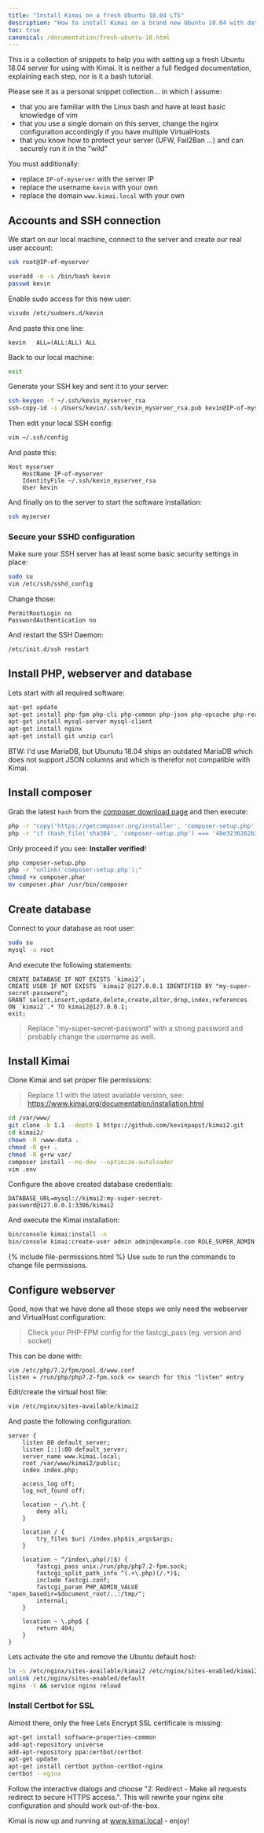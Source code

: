 ```yaml
---
title: "Install Kimai on a fresh Ubuntu 18.04 LTS"
description: "How to install Kimai on a brand new Ubuntu 18.04 with database, webserver and SSL certificate"
toc: true
canonical: /documentation/fresh-ubuntu-18.html
---
```


This is a collection of snippets to help you with setting up a fresh Ubuntu 18.04 server for using with Kimai.
It is neither a full fledged documentation, explaining each step, nor is it a bash tutorial. 

Please see it as a personal snippet collection... in which I assume:
- that you are familiar with the Linux bash and have at least basic knowledge of vim
- that you use a single domain on this server, change the nginx configuration accordingly if you have multiple VirtualHosts
- that you know how to protect your server (UFW, Fail2Ban ...) and can securely run it in the "wild"

You must additionally:
- replace `IP-of-myserver` with the server IP
- replace the username `kevin` with your own
- replace the domain `www.kimai.local` with your own

## Accounts and SSH connection

We start on our local machine, connect to the server and create our real user account:
```bash
ssh root@IP-of-myserver

useradd -m -s /bin/bash kevin
passwd kevin
```

Enable sudo access for this new user:
```bash
visudo /etc/sudoers.d/kevin
```

And paste this one line:
```
kevin   ALL=(ALL:ALL) ALL
```

Back to our local machine:
```bash
exit
```

Generate your SSH key and sent it to your server:
```bash
ssh-keygen -f ~/.ssh/kevin_myserver_rsa
ssh-copy-id -i /Users/kevin/.ssh/kevin_myserver_rsa.pub kevin@IP-of-myserver
```

Then edit your local SSH config:
```bash
vim ~/.ssh/config
```


And paste this:
```
Host myserver
    HostName IP-of-myserver
    IdentityFile ~/.ssh/kevin_myserver_rsa
    User kevin
```

And finally on to the server to start the software installation:

```bash
ssh myserver
```

### Secure your SSHD configuration

Make sure your SSH server has at least some basic security settings in place:
```bash
sudo su
vim /etc/ssh/sshd_config
```

Change those:
```
PermitRootLogin no
PasswordAuthentication no
```

And restart the SSH Daemon:
```bash
/etc/init.d/ssh restart
```

## Install PHP, webserver and database

Lets start with all required software:
```bash
apt-get update
apt-get install php-fpm php-cli php-common php-json php-opcache php-readline php-xml php-zip php-intl php-gd php-mbstring php-mysql php-curl
apt-get install mysql-server mysql-client
apt-get install nginx
apt-get install git unzip curl
```

BTW: I'd use MariaDB, but Ubunutu 18.04 ships an outdated MariaDB which does not support JSON columns and which is therefor not compatible with Kimai. 

## Install composer

Grab the latest `hash` from the [composer download page](https://getcomposer.org/download/) and then execute:
```bash
php -r "copy('https://getcomposer.org/installer', 'composer-setup.php');"
php -r "if (hash_file('sha384', 'composer-setup.php') === '48e3236262b34d30969dca3c37281b3b4bbe3221bda826ac6a9a62d6444cdb0dcd0615698a5cbe587c3f0fe57a54d8f5') { echo 'Installer verified'; } else { echo 'Installer corrupt'; unlink('composer-setup.php'); } echo PHP_EOL;"
```

Only proceed if you see: **Installer verified**!

```bash
php composer-setup.php
php -r "unlink('composer-setup.php');"
chmod +x composer.phar
mv composer.phar /usr/bin/composer
```

## Create database

Connect to your database as root user: 

```bash
sudo su
mysql -u root
```

And execute the following statements:
```mysql
CREATE DATABASE IF NOT EXISTS `kimai2`;
CREATE USER IF NOT EXISTS `kimai2`@127.0.0.1 IDENTIFIED BY "my-super-secret-password";
GRANT select,insert,update,delete,create,alter,drop,index,references ON `kimai2`.* TO kimai2@127.0.0.1;
exit;
```
> Replace "my-super-secret-password" with a strong password and probably change the username as well.

## Install Kimai

Clone Kimai and set proper file permissions:

> Replace 1.1 with the latest available version, see: <https://www.kimai.org/documentation/installation.html>

```bash
cd /var/www/
git clone -b 1.1 --depth 1 https://github.com/kevinpapst/kimai2.git
cd kimai2/
chown -R :www-data .
chmod -R g+r .
chmod -R g+rw var/
composer install --no-dev --optimize-autoloader
vim .env
```

Configure the above created database credentials:
```
DATABASE_URL=mysql://kimai2:my-super-secret-password@127.0.0.1:3306/kimai2
```

And execute the Kimai installation:
```bash
bin/console kimai:install -n
bin/console kimai:create-user admin admin@example.com ROLE_SUPER_ADMIN
```

{% include file-permissions.html %} 
Use `sudo` to run the commands to change file permissions.


## Configure webserver

Good, now that we have done all these steps we only need the webserver and VirtualHost configuration: 

> Check your PHP-FPM config for the fastcgi_pass (eg. version and socket)

This can be done with:
```
vim /etc/php/7.2/fpm/pool.d/www.conf
listen = /run/php/php7.2-fpm.sock <= search for this "listen" entry
```

Edit/create the virtual host file:
```bash
vim /etc/nginx/sites-available/kimai2
```

And paste the following configuration:
```
server {
    listen 80 default_server;
    listen [::]:80 default_server;
    server_name www.kimai.local;
    root /var/www/kimai2/public;
    index index.php;

    access_log off;
    log_not_found off;

    location ~ /\.ht {
        deny all;
    }

    location / {
        try_files $uri /index.php$is_args$args;
    }

    location ~ ^/index\.php(/|$) {
        fastcgi_pass unix:/run/php/php7.2-fpm.sock;
        fastcgi_split_path_info ^(.+\.php)(/.*)$;
        include fastcgi.conf;
        fastcgi_param PHP_ADMIN_VALUE "open_basedir=$document_root/..:/tmp/";
        internal;
    }

    location ~ \.php$ {
        return 404;
    }
}
```

Lets activate the site and remove the Ubuntu default host:
```bash
ln -s /etc/nginx/sites-available/kimai2 /etc/nginx/sites-enabled/kimai2
unlink /etc/nginx/sites-enabled/default
nginx -t && service nginx reload
```

### Install Certbot for SSL

Almost there, only the free Lets Encrypt SSL certificate is missing:

```bash
apt-get install software-properties-common
add-apt-repository universe
add-apt-repository ppa:certbot/certbot
apt-get update
apt-get install certbot python-certbot-nginx
certbot --nginx
```

Follow the interactive dialogs and choose "2: Redirect - Make all requests redirect to secure HTTPS access.".
This will rewrite your nginx site configuration and should work out-of-the-box.

Kimai is now up and running at www.kimai.local - enjoy!
